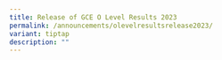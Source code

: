 ```yaml
---
title: Release of GCE O Level Results 2023
permalink: /announcements/olevelresultsrelease2023/
variant: tiptap
description: ""
---
```


